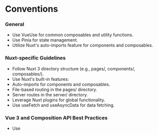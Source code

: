 # Conventions

### General
- Use VueUse for common composables and utility functions.
- Use Pinia for state management.
- Utilize Nuxt's auto-imports feature for components and composables.

### Nuxt-specific Guidelines
- Follow Nuxt 3 directory structure (e.g., pages/, components/, composables/).
- Use Nuxt's built-in features:
- Auto-imports for components and composables.
- File-based routing in the pages/ directory.
- Server routes in the server/ directory.
- Leverage Nuxt plugins for global functionality.
- Use useFetch and useAsyncData for data fetching.

### Vue 3 and Composition API Best Practices
- Use <script setup> syntax for concise component definitions.
- Leverage ref, reactive, and computed for reactive state management.
- Use provide/inject for dependency injection when appropriate.
- Implement custom composables for reusable logic.

### Supabase
- Writes are Server-Only: All database writes (INSERT, UPDATE, DELETE) must be handled by Nuxt server routes to hide API keys and enforce server-side validation.
- Reads can be Client or Server:
  - Public data: Fetch public, read-only data directly from the client using useSupabaseClient().
  - Private/Sensitive data: Fetch private data via a Nuxt server route.
- Validate on the Server: All data coming from the client must be validated and sanitized within the Nuxt server route before it touches the database.
- Use Correct Tools:
  - Server Routes: Use serverSupabaseClient(event) and defineEventHandler().
  - Client Components: Use useSupabaseClient(), useAsyncData(), or useFetch().
- Enable RLS: Assume all Supabase tables have Row-Level Security enabled and that the client is not trusted.

Follow the official Nuxt.js and Vue.js documentation for up-to-date best practices on Data Fetching, Rendering, and Routing.

# Code Style

- Write concise, technical TypeScript code with accurate examples.
- Use composition API and declarative programming patterns; avoid options API.
- Prefer iteration and modularization over code duplication.
- Use descriptive variable names with auxiliary verbs (e.g., isLoading, hasError).
- Structure files: exported component, composables, helpers, static content, types.
- Use TypeScript for all code; prefer types over interfaces.
- Avoid enums; use const objects instead.
- Use Vue 3 with TypeScript, leveraging defineComponent and PropType.
- Use arrow functions for methods and computed properties.
- Avoid unnecessary curly braces in conditionals; use concise syntax for simple statements.
- Use template syntax for declarative rendering.

# UI

- Use Nuxt UI 3 components, and Tailwind for styling.
- Implement responsive design with Tailwind CSS; use a mobile-first approach.

# Testing

- Write unit tests for composables and utilities.
- Use Nuxt's built-in testing utilities.
- Test client-side components and interactions.
- Test edge cases and error handling.

# Checking tools
- Typechecking can be done by running `npx nuxi typecheck`
- Linting can be done by running `npm run lint --fix`

# Tools
- Use context7 MCP for up-to-date documentation for all libraries and frameworks
- User serena MCP for semantic search of the codebase
- Use supabase MCP for database schema and queries